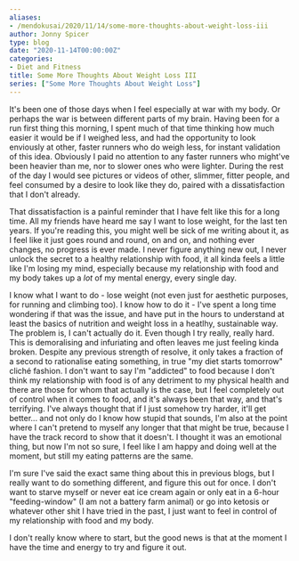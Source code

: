 ```yaml
---
aliases:
- /mendokusai/2020/11/14/some-more-thoughts-about-weight-loss-iii
author: Jonny Spicer
type: blog
date: "2020-11-14T00:00:00Z"
categories:
- Diet and Fitness
title: Some More Thoughts About Weight Loss III
series: ["Some More Thoughts About Weight Loss"]
---
```

It's been one of those days when I feel especially at war with my body. Or perhaps the war is between different parts of my brain. Having been for a run first thing this morning, I
spent much of that time thinking how much easier it would be if I weighed less, and had the opportunity to look enviously at other, faster runners who do weigh less, for instant
validation of this idea. Obviously I paid no attention to any faster runners who might've been heavier than me, nor to slower ones who were lighter. During the rest of the day I
would see pictures or videos of other, slimmer, fitter people, and feel consumed by a desire to look like they do, paired with a dissatisfaction that I don't already.

That dissatisfaction is a painful reminder that I have felt like this for a long time. All my friends have heard me say I want to lose weight, for the last ten years. If you're reading
this, you might well be sick of me writing about it, as I feel like it just goes round and round, on and on, and nothing ever changes, no progress is ever made. I never figure anything
new out, I never unlock the secret to a healthy relationship with food, it all kinda feels a little like I'm losing my mind, especially because my relationship with food and my body
takes up a *lot* of my mental energy, every single day.

I know what I want to do - lose weight (not even just for aesthetic purposes, for running and climbing too). I know how to do it - I've spent a long time wondering if that was the
issue, and have put in the hours to understand at least the basics of nutrition and weight loss in a heatlhy, sustainable way. The problem is, I can't actually do it. Even though I
try really, really hard. This is demoralising and infuriating and often leaves me just feeling kinda broken. Despite any previous strength of resolve, it only takes a fraction of a
second to rationalise eating something, in true "my diet starts tomorrow" cliché fashion. I don't want to say I'm "addicted" to food because I don't think my relationship with food
is of any detriment to my physical health and there are those for whom that actually is the case, but I feel completely out of control when it comes to food, and it's always been that
way, and that's terrifying. I've always thought that if I just somehow try harder, it'll get better... and not only do I know how stupid that sounds, I'm also at the point where
I can't pretend to myself any longer that that might be true, because I have the track record to show that it doesn't. I thought it was an emotional thing, but now I'm not so sure, I
feel like I am happy and doing well at the moment, but still my eating patterns are the same.

I'm sure I've said the exact same thing about this in previous blogs, but I really want to do something different, and figure this out for once. I don't want to starve myself or never
eat ice cream again or only eat in a 6-hour "feeding-window" (I am not a battery farm animal) or go into ketosis or whatever other shit I have tried in the past, I just want to feel
in control of my relationship with food and my body.

I don't really know where to start, but the good news is that at the moment I have the time and energy to try and figure it out.
